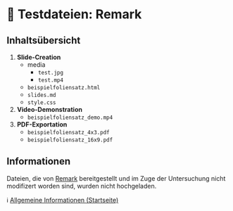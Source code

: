 # &#128194; Testdateien: Remark

## Inhaltsübersicht

1. **Slide-Creation**
    - media
        - `test.jpg`
        - `test.mp4`
    - `beispielfoliensatz.html`
    - `slides.md`
    - `style.css`
2. **Video-Demonstration**
    - `beispielfoliensatz_demo.mp4`
3. **PDF-Exportation**
    - `beispielfoliensatz_4x3.pdf`
    - `beispielfoliensatz_16x9.pdf`

## Informationen

Dateien, die von [Remark](https://github.com/gnab/remark) bereitgestellt und im Zuge der Untersuchung nicht modifizert worden sind, wurden nicht hochgeladen.

&#8505; [Allgemeine Informationen (Startseite)](https://github.com/Markus-Stud/Testfiles-MD-Presentation-Tools)

